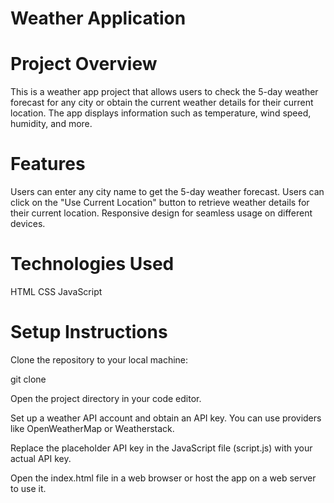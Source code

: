 
# Weather Application

# Project Overview
This is a weather app project that allows users to check the 5-day weather forecast for any city or obtain the current weather details for their current location. The app displays information such as temperature, wind speed, humidity, and more.

# Features
Users can enter any city name to get the 5-day weather forecast.
Users can click on the "Use Current Location" button to retrieve weather details for their current location.
Responsive design for seamless usage on different devices.

# Technologies Used
HTML
CSS
JavaScript

# Setup Instructions
Clone the repository to your local machine:

git clone 

Open the project directory in your code editor.

Set up a weather API account and obtain an API key. You can use providers like OpenWeatherMap or Weatherstack.

Replace the placeholder API key in the JavaScript file (script.js) with your actual API key.

Open the index.html file in a web browser or host the app on a web server to use it.

